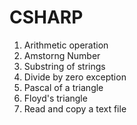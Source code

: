 # CSHARP
1. Arithmetic operation
2. Amstorng Number
3. Substring of strings
4. Divide by zero exception
5. Pascal of a triangle
6. Floyd's triangle
7. Read and copy a text file
